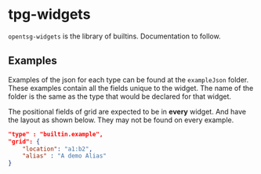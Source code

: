 # tpg-widgets

`opentsg-widgets` is the library of builtins. Documentation to follow.

## Examples

Examples of the json for each type can be found at the `exampleJson` folder.
These examples contain all the fields unique to the widget. The name of the folder
is the same as the type that would be declared for that widget.

The positional fields of grid are expected to be in **every** widget. And have the
layout as shown below. They may not be found on every example.

```json
"type" : "builtin.example",
"grid": {
    "location": "a1:b2",
    "alias" : "A demo Alias"
}

```
